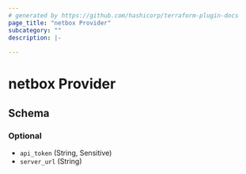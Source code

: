 ```yaml
---
# generated by https://github.com/hashicorp/terraform-plugin-docs
page_title: "netbox Provider"
subcategory: ""
description: |-
  
---
```


# netbox Provider





<!-- schema generated by tfplugindocs -->
## Schema

### Optional

- `api_token` (String, Sensitive)
- `server_url` (String)
